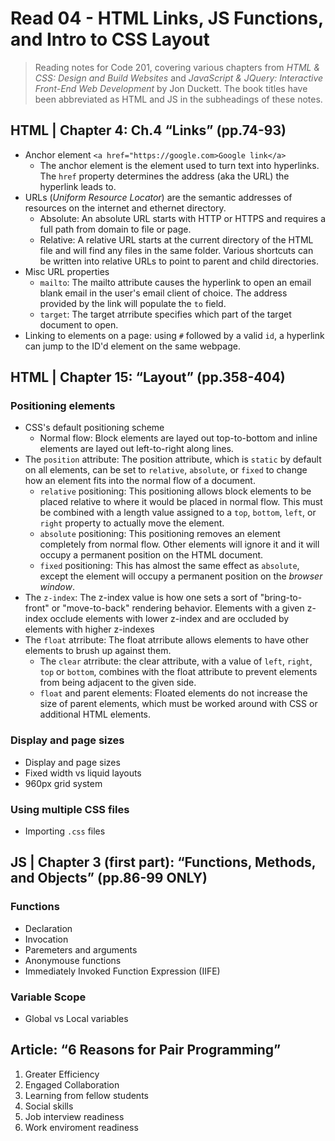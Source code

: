 # Read 04 - HTML Links, JS Functions, and Intro to CSS Layout

>Reading notes for Code 201, covering various chapters from *HTML & CSS: Design and Build Websites* and *JavaScript & JQuery: Interactive Front-End Web Development* by Jon Duckett. The book titles have been abbreviated as HTML and JS in the subheadings of these notes.

## HTML | Chapter 4: Ch.4 “Links” (pp.74-93)

- Anchor element `<a href="https://google.com>Google link</a>`
  - The anchor element is the element used to turn text into hyperlinks. The `href` property determines the address (aka the URL) the hyperlink leads to.
- URLs (*Uniform Resource Locator*) are the semantic addresses of resources on the internet and ethernet directory.
  - Absolute: An absolute URL starts with HTTP or HTTPS and requires a full path from domain to file or page.
  - Relative: A relative URL starts at the current directory of the HTML file and will find any files in the same folder. Various shortcuts can be written into relative URLs to point to parent and child directories.
- Misc URL properties
  - `mailto`: The mailto attribute causes the hyperlink to open an email blank email in the user's email client of choice. The address provided by the link will populate the `to` field.
  - `target`: The target atrribute specifies which part of the target document to open.
- Linking to elements on a page: using `#` followed by a valid `id`, a hyperlink can jump to the ID'd element on the same webpage.

## HTML | Chapter 15: “Layout” (pp.358-404)

<!--this chapter is a whopper-->

### Positioning elements

- CSS's default positioning scheme
  - Normal flow: Block elements are layed out top-to-bottom and inline elements are layed out left-to-right along lines.
- The `position` attribute: The position attribute, which is `static` by default on all elements, can be set to `relative`, `absolute`, or `fixed` to change how an element fits into the normal flow of a document.
  - `relative` positioning: This positioning allows block elements to be placed relative to where it would be placed in normal flow. This must be combined with a length value assigned to a `top`, `bottom`, `left`, or `right` property to actually move the element.
  - `absolute` positioning: This positioning removes an element completely from normal flow. Other elements will ignore it and it will occupy a permanent position on the HTML document.
  - `fixed` positioning: This has almost the same effect as `absolute`, except the element will occupy a permanent position on the *browser window*.
- The `z-index`: The z-index value is how one sets a sort of "bring-to-front" or "move-to-back" rendering behavior. Elements with a given z-index occlude elements with lower z-index and are occluded by elements with higher z-indexes
- The `float` atrribute: The float atrribute allows elements to have other elements to brush up against them.
  - The `clear` atrribute: the clear attribute, with a value of `left`, `right`, `top` or `bottom`, combines with the float attribute to prevent elements from being adjacent to the given side.
  - `float` and parent elements: Floated elements do not increase the size of parent elements, which must be worked around with CSS or additional HTML elements.

### Display and page sizes

- Display and page sizes
- Fixed width vs liquid layouts
- 960px grid system

### Using multiple CSS files

- Importing `.css` files

## JS | Chapter 3 (first part): “Functions, Methods, and Objects” (pp.86-99 ONLY)

### Functions

- Declaration
- Invocation
- Paremeters and arguments
- Anonymouse functions
- Immediately Invoked Function Expression (IIFE)

### Variable Scope

- Global vs Local variables

## Article: “6 Reasons for Pair Programming”

1. Greater Efficiency
2. Engaged Collaboration
3. Learning from fellow students
4. Social skills
5. Job interview readiness
6. Work enviroment readiness
